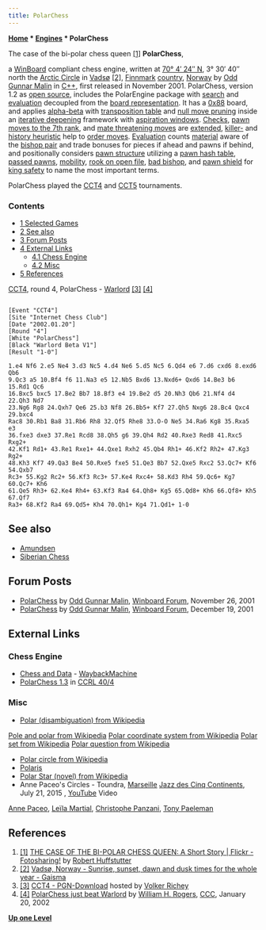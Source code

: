 ```yaml
---
title: PolarChess
---
```

**[Home](Home "Home") \* [Engines](Engines "Engines") \* PolarChess**



 [](http://www.flickr.com/photos/29528454@N04/5428134932) The case of the bi-polar chess queen <a id="cite-note-1" href="#cite-ref-1">[1]</a> 
**PolarChess**,  

a [WinBoard](WinBoard "WinBoard") compliant chess engine, written at [70° 4′ 24″ N](http://toolserver.org/~geohack/geohack.php?pagename=Vads%C3%B8&params=70_04_24_N_029_44_59_E_region:NO_type:city), 3° 30′ 40″ north the [Arctic Circle](https://en.wikipedia.org/wiki/Arctic_Circle) in [Vadsø](https://en.wikipedia.org/wiki/Vads%C3%B8) <a id="cite-note-2" href="#cite-ref-2">[2]</a>, [Finnmark](https://en.wikipedia.org/wiki/Finnmark) [country](https://en.wikipedia.org/wiki/Counties_of_Norway), [Norway](https://en.wikipedia.org/wiki/Norway) by [Odd Gunnar Malin](Odd_Gunnar_Malin "Odd Gunnar Malin") in [C++](Cpp "Cpp"), first released in November 2001. PolarChess, version 1.2 as [open source](Category:Open_Source "Category:Open Source"), includes the PolarEngine package with [search](Search "Search") and [evaluation](Evaluation "Evaluation") decoupled from the [board representation](Board_Representation "Board Representation"). It has a [0x88](0x88 "0x88") board, and applies [alpha-beta](Alpha-Beta "Alpha-Beta") with [transposition table](Transposition_Table "Transposition Table") and [null move pruning](Null_Move_Pruning "Null Move Pruning") inside an [iterative deepening](Iterative_Deepening "Iterative Deepening") framework with [aspiration windows](Aspiration_Windows "Aspiration Windows"). [Checks](Check_Extensions "Check Extensions"), [pawn moves to the 7th rank](Passed_Pawn_Extensions "Passed Pawn Extensions"), and [mate threatening moves](Mate_Threat_Extensions "Mate Threat Extensions") are [extended](Extensions "Extensions"), [killer-](Killer_Heuristic "Killer Heuristic") and [history heuristic](History_Heuristic "History Heuristic") help to [order moves](Move_Ordering "Move Ordering"). [Evaluation](Evaluation "Evaluation") counts [material](Material "Material") aware of the [bishop pair](Bishop_Pair "Bishop Pair") and trade bonuses for pieces if ahead and pawns if behind, and positionally considers [pawn structure](Pawn_Structure "Pawn Structure") utilizing a [pawn hash table](Pawn_Hash_Table "Pawn Hash Table"), [passed pawns](Passed_Pawn "Passed Pawn"), [mobility](Mobility "Mobility"), [rook on open file](Rook_on_Open_File "Rook on Open File"), [bad bishop](Bad_Bishop "Bad Bishop"), and [pawn shield](King_Safety#PawnShield "King Safety") for [king safety](King_Safety "King Safety") to name the most important terms.


PolarChess played the [CCT4](CCT4 "CCT4") and [CCT5](CCT5 "CCT5") tournaments. 



### Contents


* [1 Selected Games](#selected-games)
* [2 See also](#see-also)
* [3 Forum Posts](#forum-posts)
* [4 External Links](#external-links)
	+ [4.1 Chess Engine](#chess-engine)
	+ [4.2 Misc](#misc)
* [5 References](#references)






[CCT4](CCT4 "CCT4"), round 4, PolarChess - [Warlord](Warlord "Warlord") <a id="cite-note-3" href="#cite-ref-3">[3]</a> <a id="cite-note-4" href="#cite-ref-4">[4]</a>




```

[Event "CCT4"]
[Site "Internet Chess Club"]
[Date "2002.01.20"]
[Round "4"]
[White "PolarChess"]
[Black "Warlord Beta V1"]
[Result "1-0"]

1.e4 Nf6 2.e5 Ne4 3.d3 Nc5 4.d4 Ne6 5.d5 Nc5 6.Qd4 e6 7.d6 cxd6 8.exd6 Qb6 
9.Qc3 a5 10.Bf4 f6 11.Na3 e5 12.Nb5 Bxd6 13.Nxd6+ Qxd6 14.Be3 b6 15.Rd1 Qc6 
16.Bxc5 bxc5 17.Be2 Bb7 18.Bf3 e4 19.Be2 d5 20.Nh3 Qb6 21.Nf4 d4 22.Qh3 Nd7 
23.Ng6 Rg8 24.Qxh7 Qe6 25.b3 Nf8 26.Bb5+ Kf7 27.Qh5 Nxg6 28.Bc4 Qxc4 29.bxc4 
Rac8 30.Rb1 Ba8 31.Rb6 Rh8 32.Qf5 Rhe8 33.O-O Ne5 34.Ra6 Kg8 35.Rxa5 e3 
36.fxe3 dxe3 37.Re1 Rcd8 38.Qh5 g6 39.Qh4 Rd2 40.Rxe3 Red8 41.Rxc5 Rxg2+ 
42.Kf1 Rd1+ 43.Re1 Rxe1+ 44.Qxe1 Rxh2 45.Qb4 Rh1+ 46.Kf2 Rh2+ 47.Kg3 Rg2+ 
48.Kh3 Kf7 49.Qa3 Be4 50.Rxe5 fxe5 51.Qe3 Bb7 52.Qxe5 Rxc2 53.Qc7+ Kf6 54.Qxb7 
Rc3+ 55.Kg2 Rc2+ 56.Kf3 Rc3+ 57.Ke4 Rxc4+ 58.Kd3 Rh4 59.Qc6+ Kg7 60.Qc7+ Kh6 
61.Qe5 Rh3+ 62.Ke4 Rh4+ 63.Kf3 Ra4 64.Qh8+ Kg5 65.Qd8+ Kh6 66.Qf8+ Kh5 67.Qf7 
Ra3+ 68.Kf2 Ra4 69.Qd5+ Kh4 70.Qh1+ Kg4 71.Qd1+ 1-0

```

## See also


* [Amundsen](Amundsen "Amundsen")
* [Siberian Chess](Siberian_Chess "Siberian Chess")


## Forum Posts


* [PolarChess](http://www.open-aurec.com/wbforum/viewtopic.php?f=18&t=35161) by [Odd Gunnar Malin](Odd_Gunnar_Malin "Odd Gunnar Malin"), [Winboard Forum](Computer_Chess_Forums "Computer Chess Forums"), November 26, 2001
* [PolarChess](http://www.open-aurec.com/wbforum/viewtopic.php?f=18&t=35265) by [Odd Gunnar Malin](Odd_Gunnar_Malin "Odd Gunnar Malin"), [Winboard Forum](Computer_Chess_Forums "Computer Chess Forums"), December 19, 2001


## External Links


### Chess Engine


* [Chess and Data](http://web.archive.org/web/20100922051419/http://home.online.no/~malin/sjakk/) - [WaybackMachine](https://en.wikipedia.org/wiki/Wayback_Machine)
* [PolarChess 1.3](http://www.computerchess.org.uk/ccrl/404/cgi/engine_details.cgi?match_length=30&print=Details+%28text%29&eng=PolarChess%201.3) in [CCRL 40/4](CCRL "CCRL")


### Misc


* [Polar (disambiguation) from Wikipedia](https://en.wikipedia.org/wiki/Polar)


 [Pole and polar from Wikipedia](https://en.wikipedia.org/wiki/Pole_and_polar)
 [Polar coordinate system from Wikipedia](https://en.wikipedia.org/wiki/Polar_coordinate_system)
 [Polar set from Wikipedia](https://en.wikipedia.org/wiki/Polar_set)
 [Polar question from Wikipedia](https://en.wikipedia.org/wiki/Yes%E2%80%93no_question)
* [Polar circle from Wikipedia](https://en.wikipedia.org/wiki/Polar_circle)
* [Polaris](https://en.wikipedia.org/wiki/Polaris)
* [Polar Star (novel) from Wikipedia](https://en.wikipedia.org/wiki/Polar_Star_%28novel%29)
* Anne Paceo's Circles - Toundra, [Marseille](https://en.wikipedia.org/wiki/Marseille) [Jazz des Cinq Continents](http://www.telerama.fr/festivals-ete/2015/a-marseille-melody-gardot-en-diva-passionnee,129640.php), July 21, 2015 , [YouTube](https://en.wikipedia.org/wiki/YouTube) Video


 [Anne Paceo](https://fr.wikipedia.org/wiki/Anne_Paceo), [Leïla Martial](Category:Le%C3%AFla_Martial "Category:Leïla Martial"), [Christophe Panzani](https://fr.wikipedia.org/wiki/Christophe_Panzani), [Tony Paeleman](Category:Tony_Paeleman "Category:Tony Paeleman")
 
## References


1. <a id="cite-ref-1" href="#cite-note-1">[1]</a> [THE CASE OF THE BI-POLAR CHESS QUEEN: A Short Story | Flickr - Fotosharing!](http://www.flickr.com/photos/29528454@N04/5428134932) by [Robert Huffstutter](http://www.flickr.com/photos/huffstutterrobertl/)
2. <a id="cite-ref-2" href="#cite-note-2">[2]</a> [Vadsø, Norway - Sunrise, sunset, dawn and dusk times for the whole year - Gaisma](http://www.gaisma.com/en/location/vadso.html)
3. <a id="cite-ref-3" href="#cite-note-3">[3]</a> [CCT4 - PGN-Download](http://www.vrichey.de/cct4/) hosted by [Volker Richey](index.php?title=Volker_Richey&action=edit&redlink=1 "Volker Richey (page does not exist)")
4. <a id="cite-ref-4" href="#cite-note-4">[4]</a> [PolarChess just beat Warlord](https://www.stmintz.com/ccc/index.php?id=208631) by [William H. Rogers](William_H._Rogers "William H. Rogers"), [CCC](CCC "CCC"), January 20, 2002

**[Up one Level](Engines "Engines")**







 
